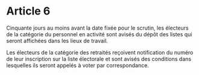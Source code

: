 # Article 6

Cinquante jours au moins avant la date fixée pour le scrutin, les électeurs de la catégorie du personnel en activité sont avisés du dépôt des listes qui seront affichées dans les lieux de travail.

Les électeurs de la catégorie des retraités reçoivent notification du numéro de leur inscription sur la liste électorale et sont avisés des conditions dans lesquelles ils seront appelés à voter par correspondance.
